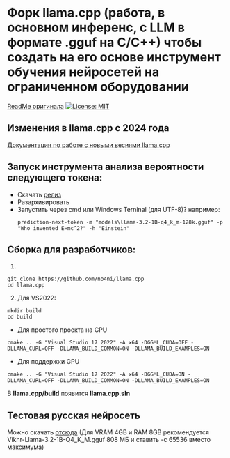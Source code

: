 # Форк llama.cpp (работа, в основном инференс, с LLM в формате .gguf на C/C++) чтобы создать на его основе инструмент обучения нейросетей на ограниченном оборудовании
[ReadMe оригинала](https://github.com/ggml-org/llama.cpp/blob/master/README.md)
[![License: MIT](https://img.shields.io/badge/license-MIT-blue.svg)](https://opensource.org/licenses/MIT)

## Изменения в llama.cpp с 2024 года
[Документация по работе с новыми весиями llama.cpp](https://dzen.ru/a/aK6m7LtcORy66-Po)

## Запуск инструмента анализа вероятности следующего токена:
* Скачать [релиз](https://github.com/no4ni/llama.cpp/releases)
* Разархивировать
* Запустить через cmd или Windows Terninal (для UTF-8)? например:
  ```
  prediction-next-token -m "models\llama-3.2-1B-q4_k_m-128k.gguf" -p "Who invented E=mc^2?" -h "Einstein"
  ```

## Сборка для разработчиков:
1.
```
git clone https://github.com/no4ni/llama.cpp
cd llama.cpp
```
2. Для VS2022:
```
mkdir build
cd build
```
* Для простого проекта на СPU
```
cmake .. -G "Visual Studio 17 2022" -A x64 -DGGML_CUDA=OFF -DLLAMA_CURL=OFF -DLLAMA_BUILD_COMMON=ON -DLLAMA_BUILD_EXAMPLES=ON
```
* Для поддержки GPU
```
cmake .. -G "Visual Studio 17 2022" -A x64 -DGGML_CUDA=ON -DLLAMA_CURL=OFF -DLLAMA_BUILD_COMMON=ON -DLLAMA_BUILD_EXAMPLES=ON
```
В **llama.cpp/build** появится **llama.cpp.sln**

## Тестовая русская нейросеть
Можно скачать [отсюда](https://huggingface.co/Vikhrmodels/Vikhr-Llama-3.2-1B-instruct-GGUF) 
(Для VRAM 4GB и RAM 8GB рекомендуется Vikhr-Llama-3.2-1B-Q4_K_M.gguf 808 МБ и ставить -c 65536 вместо максимума)
